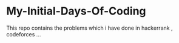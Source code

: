 # My-Initial-Days-Of-Coding
This repo contains the problems which i have done in hackerrank , codeforces ... 
